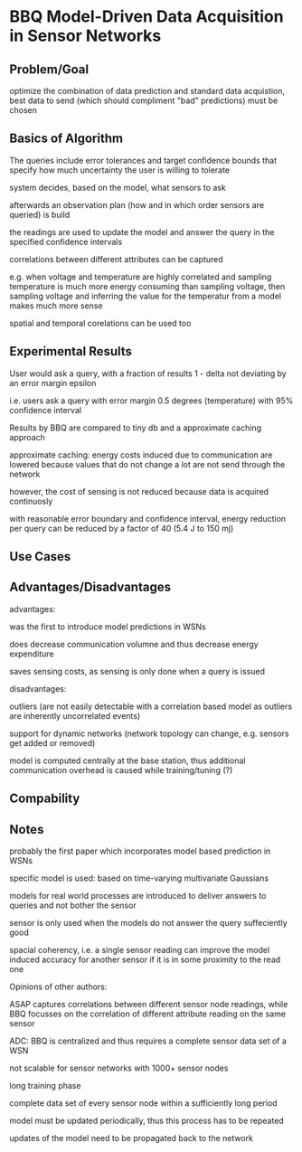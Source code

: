 # BBQ Model-Driven Data Acquisition in Sensor Networks

## Problem/Goal

optimize the combination of data prediction and standard data acquistion, best
data to send (which should compliment "bad" predictions) must be chosen 

## Basics of Algorithm

The queries include error tolerances and target confidence bounds that specify
how much uncertainty the user is willing to tolerate 

system decides, based on the model, what sensors to ask 

afterwards an observation plan (how and in which order sensors are queried) is build 

the readings are used to update the model and answer the query in the specified
confidence intervals 

correlations between different attributes can be captured 

e.g. when voltage and temperature are highly correlated and sampling
temperature is much more energy consuming than sampling voltage, then sampling
voltage and inferring the value for the temperatur from a model makes much more
sense 

spatial and temporal corelations can be used too 

## Experimental Results

User would ask a query, with a fraction of results 1 - delta not deviating by an error margin epsilon 

i.e. users ask a query with error margin 0.5 degrees (temperature) with 95% confidence interval 

Results by BBQ are compared to tiny db and a approximate caching approach 

approximate caching: energy costs induced due to communication are lowered because values that do not change a lot are not send through the network 

however, the cost of sensing is not reduced because data is acquired continuosly  

with reasonable error boundary and confidence interval, energy reduction per query can be reduced by a factor of 40 (5.4 J to 150 mj) 

## Use Cases

## Advantages/Disadvantages

advantages: 

was the first to introduce model predictions in WSNs 

does decrease communication volumne and thus decrease energy expenditure 

saves sensing costs, as sensing is only done when a query is issued

disadvantages: 

outliers (are not easily detectable with a correlation based model as outliers are inherently uncorrelated events) 

support for dynamic networks (network topology can change, e.g. sensors get added or removed) 

model is computed centrally at the base station, thus additional communication overhead is caused while training/tuning (?) 

## Compability

## Notes

probably the first paper which incorporates model based prediction in WSNs 

specific model is used: based on time-varying multivariate Gaussians 

models for real world processes are introduced to deliver answers to queries and not bother the sensor 

sensor is only used when the models do not answer the query suffeciently good 

spacial coherency, i.e. a single sensor reading can improve the model induced accuracy for another sensor if it is in some proximity to the read one 

Opinions of other authors: 

ASAP captures correlations between different sensor node readings, while BBQ focusses on the correlation of different attribute reading on the same sensor 

ADC: BBQ is centralized and thus requires a complete sensor data set of a WSN 

not scalable for sensor networks with 1000+ sensor nodes 

long training phase 

complete data set of every sensor node within a sufficiently long period 

model must be updated periodically, thus this process has to be repeated 

updates of the model need to be propagated back to the network 